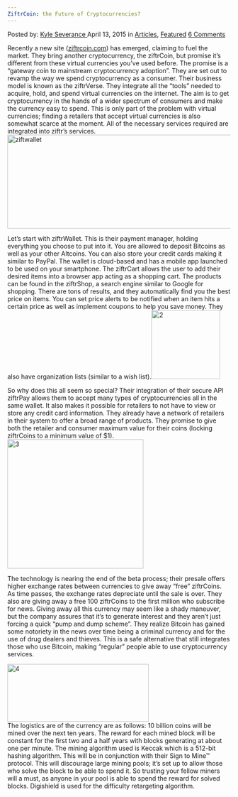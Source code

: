 ```yaml
---
ZiftrCoin: the Future of Cryptocurrencies?
---
```

<article class="post-listing post-8742 post type-post status-publish format-standard has-post-thumbnail hentry category-deepdot-news tag-cryptocurrencies tag-future tag-ziftrcoin">
    <div class="post-inner">
    <p class="post-meta">
    <span>Posted by: <a href="https://www.deepdotweb.com/author/kyleseverance/" title="">Kyle Severance </a></span>
    <span>April 13, 2015</span>
    <span>in <a href="https://www.deepdotweb.com/category/articles/" rel="category tag">Articles</a>, <a href="https://www.deepdotweb.com/category/deepdot-news/" rel="category tag">Featured</a></span>
    <span><a href="https://www.deepdotweb.com/2015/04/13/ziftrcoin-the-future-of-cryptocurrencies/#comments">6 Comments</a></span>
    </p>
    <div class="clear"></div>
    <div class="entry">
    <p>Recently a new site (<a href="https://www.ziftrcoin.com/">ziftrcoin.com</a>) has emerged, claiming to fuel the market. They bring another cryptocurrency, the ziftrCoin, but promise it’s different from these virtual currencies you’ve used before. The promise is a “gateway coin to mainstream cryptocurrency adoption”. They are set out to revamp the way we spend cryptocurrency as a consumer. Their business model is known as the ziftrVerse. They integrate all the “tools” needed to acquire, hold, and spend virtual currencies on the internet. The aim is to get cryptocurrency in the hands of a wider spectrum of consumers and make the currency easy to spend. This is only part of the problem with virtual currencies; finding a retailers that accept virtual currencies is also somewhat scarce at the moment. All of the necessary services required are integrated into ziftr’s services.<a href="http://www.deepdotweb.com/wp-content/uploads/2015/01/ziftwallet.jpg"><img class="aligncenter size-full wp-image-8744" src="https://www.deepdotweb.com/wp-content/uploads/2015/01/ziftwallet.jpg" alt="ziftwallet" width="610" height="211" srcset="https://www.deepdotweb.com/wp-content/uploads/2015/01/ziftwallet.jpg 610w, https://www.deepdotweb.com/wp-content/uploads/2015/01/ziftwallet-300x104.jpg 300w" sizes="(max-width: 610px) 100vw, 610px"/></a></p>
    <p>Let’s start with ziftrWallet. This is their payment manager, holding everything you choose to put into it. You are allowed to deposit Bitcoins as well as your other Altcoins. You can also store your credit cards making it similar to PayPal. The wallet is cloud-based and has a mobile app launched to be used on your smartphone. The ziftrCart allows the user to add their desired items into a browser app acting as a shopping cart. The products can be found in the ziftrShop, a search engine similar to Google for shopping. There are tons of results, and they automatically find you the best price on items. You can set price alerts to be notified when an item hits a certain price as well as implement coupons to help you save money. They also have organization lists (similar to a wish list).<a href="http://www.deepdotweb.com/wp-content/uploads/2015/01/2.jpg"><img class="aligncenter size-full wp-image-8745" src="https://www.deepdotweb.com/wp-content/uploads/2015/01/2.jpg" alt="2" width="155" height="155" srcset="https://www.deepdotweb.com/wp-content/uploads/2015/01/2.jpg 155w, https://www.deepdotweb.com/wp-content/uploads/2015/01/2-150x150.jpg 150w, https://www.deepdotweb.com/wp-content/uploads/2015/01/2-55x55.jpg 55w, https://www.deepdotweb.com/wp-content/uploads/2015/01/2-50x50.jpg 50w" sizes="(max-width: 155px) 100vw, 155px"/></a></p>
    <p>So why does this all seem so special? Their integration of their secure API ziftrPay allows them to accept many types of cryptocurrencies all in the same wallet. It also makes it possible for retailers to not have to view or store any credit card information. They already have a network of retailers in their system to offer a broad range of products. They promise to give both the retailer and consumer maximum value for their coins (locking ziftrCoins to a minimum value of $1).<br/>
    <a href="http://www.deepdotweb.com/wp-content/uploads/2015/01/3.png"><img class="aligncenter size-full wp-image-8746" src="https://www.deepdotweb.com/wp-content/uploads/2015/01/3.png" alt="3" width="307" height="291" srcset="https://www.deepdotweb.com/wp-content/uploads/2015/01/3.png 307w, https://www.deepdotweb.com/wp-content/uploads/2015/01/3-300x284.png 300w" sizes="(max-width: 307px) 100vw, 307px"/></a></p>
    <p>The technology is nearing the end of the beta process; their presale offers higher exchange rates between currencies to give away “free” ziftrCoins. As time passes, the exchange rates depreciate until the sale is over. They also are giving away a free 100 ziftrCoins to the first million who subscribe for news. Giving away all this currency may seem like a shady maneuver, but the company assures that it’s to generate interest and they aren’t just forcing a quick “pump and dump scheme”. They realize Bitcoin has gained some notoriety in the news over time being a criminal currency and for the use of drug dealers and thieves. This is a safe alternative that still integrates those who use Bitcoin, making “regular” people able to use cryptocurrency services.</p>
    <p><a href="http://www.deepdotweb.com/wp-content/uploads/2015/01/4.jpg"><img class="aligncenter size-full wp-image-8747" src="https://www.deepdotweb.com/wp-content/uploads/2015/01/4.jpg" alt="4" width="319" height="130" srcset="https://www.deepdotweb.com/wp-content/uploads/2015/01/4.jpg 319w, https://www.deepdotweb.com/wp-content/uploads/2015/01/4-300x122.jpg 300w" sizes="(max-width: 319px) 100vw, 319px"/></a><br/>
    The logistics are of the currency are as follows: 10 billion coins will be mined over the next ten years. The reward for each mined block will be constant for the first two and a half years with blocks generating at about one per minute. The mining algorithm used is Keccak which is a 512-bit hashing algorithm. This will be in conjunction with their Sign to Mine™ protocol. This will discourage large mining pools; it’s set up to allow those who solve the block to be able to spend it. So trusting your fellow miners will a must, as anyone in your pool is able to spend the reward for solved blocks. Digishield is used for the difficulty retargeting algorithm.</p>
    </div>
    <span style="display:none"><a href="https://www.deepdotweb.com/tag/cryptocurrencies/" rel="tag">cryptocurrencies</a> <a href="https://www.deepdotweb.com/tag/future/" rel="tag">future</a> <a href="https://www.deepdotweb.com/tag/ziftrcoin/" rel="tag">ziftrcoin</a></span> <span style="display:none" class="updated">2015-04-13</span>
    <div style="display:none" class="vcard author" itemprop="author" itemscope itemtype="http://schema.org/Person"><strong class="fn" itemprop="name"><a href="https://www.deepdotweb.com/author/kyleseverance/" title="Posts by Kyle Severance" rel="author">Kyle Severance</a></strong></div>
    </div>
</article>

